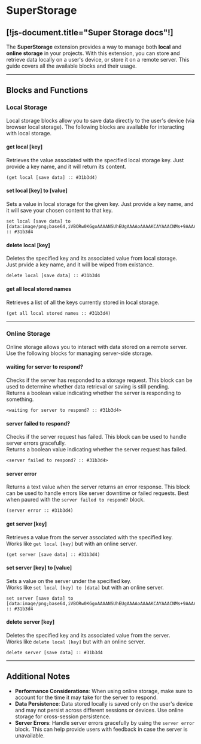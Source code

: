 # SuperStorage
[!js-document.title="Super Storage docs"!]
---

The **SuperStorage** extension provides a way to manage both **local** and **online storage** in your projects. With this extension, you can store and retrieve data locally on a user's device, or store it on a remote server. This guide covers all the available blocks and their usage.

---

## Blocks and Functions

### Local Storage

Local storage blocks allow you to save data directly to the user's device (via browser local storage). The following blocks are available for interacting with local storage.

#### **get local [key]**  
Retrieves the value associated with the specified local storage key.
Just provide a key name, and it will return its content.

```scratch3
(get local [save data] :: #31b3d4)
```

#### **set local [key] to [value]**  
Sets a value in local storage for the given key.
Just provide a key name, and it will save your chosen content to that key.

```scratch3
set local [save data] to [data:image/png;base64,iVBORw0KGgoAAAANSUhEUgAAAAoAAAAKCAYAAACNMs+9AAAAAXNSR0IArs4c6QAAAEpJREFUKFOdkFEKACAIQ+f9D20sUqZUUH45fajTUMObttCZACCkmkzWorGDYtjsEVTomHewnZjSv8Hr6uJu3cxaMfr8Hn2FGspBA/gaFwffFgUWAAAAAElFTkSuQmCC] :: #31b3d4
```

#### **delete local [key]**  
Deletes the specified key and its associated value from local storage.  
Just prvide a key name, and it will be wiped from existance.

```scratch3
delete local [save data] :: #31b3d4
```

#### **get all local stored names**  
Retrieves a list of all the keys currently stored in local storage.  

```scratch3
(get all local stored names :: #31b3d4)
```

---

### Online Storage

Online storage allows you to interact with data stored on a remote server. Use the following blocks for managing server-side storage.

#### **waiting for server to respond?**  
Checks if the server has responded to a storage request. This block can be used to determine whether data retrieval or saving is still pending.  
Returns a boolean value indicating whether the server is responding to something.

```scratch3
<waiting for server to respond? :: #31b3d4>
```

#### **server failed to respond?**  
Checks if the server request has failed. This block can be used to handle server errors gracefully.  
Returns a boolean value indicating whether the server request has failed.

```scratch3
<server failed to respond? :: #31b3d4>
```

#### **server error**  
Returns a text value when the server returns an error response. This block can be used to handle errors like server downtime or failed requests.
Best when paured with the `server failed to respond?` block.

```scratch3
(server error :: #31b3d4)
```

#### **get server [key]**  
Retrieves a value from the server associated with the specified key.  
Works like `get local [key]` but with an online server.

```scratch3
(get server [save data] :: #31b3d4)
```

#### **set server [key] to [value]**  
Sets a value on the server under the specified key.  
Works like `set local [key] to [data]` but with an online server.

```scratch3
set server [save data] to [data:image/png;base64,iVBORw0KGgoAAAANSUhEUgAAAAoAAAAKCAYAAACNMs+9AAAAAXNSR0IArs4c6QAAAEtJREFUKFOdkMEOADAEQ+v/P3pLZRpkDpuT6osoQ63VtIVWA4BQ1mQ0C+MGxTL3CGZo7DvYTpRc3+CU2jeWdOdmzor3/J78ihxIizZwEhYHj2iVjAAAAABJRU5ErkJggg==] :: #31b3d4
```

#### **delete server [key]**  
Deletes the specified key and its associated value from the server.  
Works like `delete local [key]` but with an online server.

```scratch3
delete server [save data] :: #31b3d4
```

---

## Additional Notes

- **Performance Considerations**: When using online storage, make sure to account for the time it may take for the server to respond.
- **Data Persistence**: Data stored locally is saved only on the user's device and may not persist across different sessions or devices. Use online storage for cross-session persistence.
- **Server Errors**: Handle server errors gracefully by using the `server error` block. This can help provide users with feedback in case the server is unavailable.


<p style="color: #7a7a7a; bottom: 3px; width: 500px;" hidden>Documentation by pooiod7</p>

